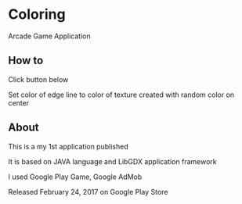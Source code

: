 # Coloring
Arcade Game Application

## How to
Click button below

Set color of edge line to color of texture created with random color on center

## About

This is a my 1st application published

It is based on JAVA language and LibGDX application framework

I used Google Play Game, Google AdMob

Released February 24, 2017 on Google Play Store

